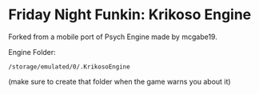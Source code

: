 # Friday Night Funkin: Krikoso Engine

Forked from a mobile port of Psych Engine made by mcgabe19.

Engine Folder:
```
/storage/emulated/0/.KrikosoEngine
```
(make sure to create that folder when the game warns you about it)
